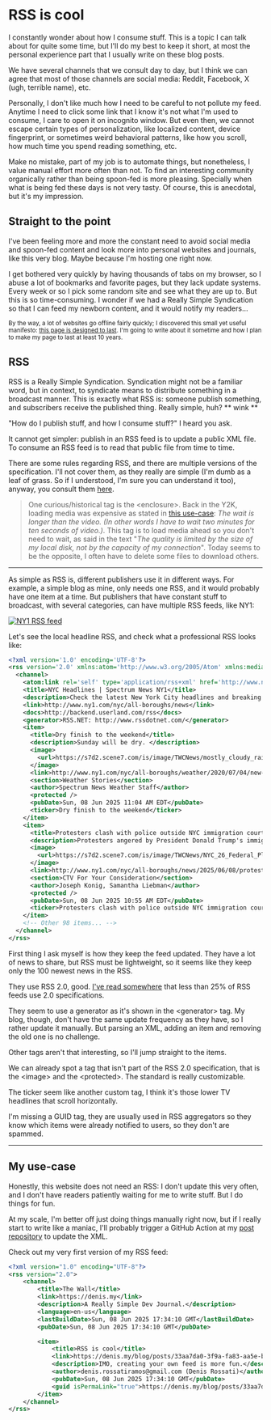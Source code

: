 # RSS is cool

I constantly wonder about how I consume stuff. This is a topic I can talk about for quite some time, but I'll do my best to keep it short, at most the personal experience part that I usually write on these blog posts.

We have several channels that we consult day to day, but I think we can agree that most of those channels are social media: Reddit, Facebook, X (ugh, terrible name), etc.

Personally, I don't like much how I need to be careful to not pollute my feed. Anytime I need to click some link that I know it's not what I'm used to consume, I care to open it on incognito window. But even then, we cannot escape certain types of personalization, like localized content, device fingerprint, or sometimes weird behavioral patterns, like how you scroll, how much time you spend reading something, etc.

Make no mistake, part of my job is to automate things, but nonetheless, I value manual effort more often than not. To find an interesting community organically rather than being spoon-fed is more pleasing. Specially when what is being fed  these days is not very tasty. Of course, this is anecdotal, but it's my impression.

## Straight to the point

I've been feeling more and more the constant need to avoid social media and spoon-fed content and look more into personal websites and journals, like this very blog. Maybe because I'm hosting one right now.

I get bothered very quickly by having thousands of tabs on my browser, so I abuse a lot of bookmarks and favorite pages, but they lack update systems. Every week or so I pick some random site and see what they are up to. But this is so time-consuming. I wonder if we had a Really Simple Syndication so that I can feed my newborn content, and it would notify my readers...

<sub>By the way, a lot of websites go offline fairly quickly; I discovered this small yet useful manifesto: [this page is designed to last](https://jeffhuang.com/designed_to_last/). I'm going to write about it sometime and how I plan to make my page to last at least 10 years.</sub> 

## RSS

RSS is a Really Simple Syndication. Syndication might not be a familiar word, but in context, to syndicate means to distribute something in a broadcast manner. This is exactly what RSS is: someone publish something, and subscribers receive the published thing. Really simple, huh? ** wink **

"How do I publish stuff, and how I consume stuff?" I heard you ask.

It cannot get simpler: publish in an RSS feed is to update a public XML file. To consume an RSS feed is to read that public file from time to time.

There are some rules regarding RSS, and there are multiple versions of the specification. I'll not cover them, as they really are simple (I'm dumb as a leaf of grass. So if I understood, I'm sure you can understand it too), anyway, you consult them [here](https://cyber.harvard.edu/rss/rss.html).

> One curious/historical tag is the \<enclosure\>. Back in the Y2K, loading media was expensive as stated in [this use-case](https://www.rssboard.org/rss-enclosures-use-case): _The wait is longer than the video. (In other words I have to wait two minutes for ten seconds of video.)_. This tag is to load media ahead so you don't need to wait, as said in the text "_The quality is limited by the size of my local disk, not by the capacity of my connection_". Today seems to be the opposite, I often have to delete some files to download others.

---

As simple as RSS is, different publishers use it in different ways. For example, a simple blog as mine, only needs one RSS, and it would probably have one item at a time. But publishers that have constant stuff to broadcast, with several categories, can have multiple RSS feeds, like NY1:


[![NY1 RSS feed](https://cdn.denis.my/assets/ny1-rss-feed.png)](https://ny1.com/nyc/all-boroughs/rss)

Let's see the local headline RSS, and check what a professional RSS looks like:


```xml
<?xml version='1.0' encoding='UTF-8'?>
<rss version='2.0' xmlns:atom='http://www.w3.org/2005/Atom' xmlns:media='http://www.w3.org/2005/Media'>
  <channel>
    <atom:link rel='self' type='application/rss+xml' href='http://www.ny1.com/services/contentfeed.nyc|all-boroughs|news.landing.rss' />
    <title>NYC Headlines | Spectrum News NY1</title>
    <description>Check the latest New York City headlines and breaking news from NY1.</description>
    <link>http://www.ny1.com/nyc/all-boroughs/news</link>
    <docs>http://backend.userland.com/rss</docs>
    <generator>RSS.NET: http://www.rssdotnet.com/</generator>
    <item>
      <title>Dry finish to the weekend</title>
      <description>Sunday will be dry. </description>
      <image>
        <url>https://s7d2.scene7.com/is/image/TWCNews/mostly_cloudy_rain_shower_spring_new_york_city_nyc_ny_MattFriedman_033125</url>
      </image>
      <link>http://www.ny1.com/nyc/all-boroughs/weather/2020/07/04/new-york-city-all-boroughs-daily-forecast</link>
      <section>Weather Stories</section>
      <author>Spectrum News Weather Staff</author>
      <protected />
      <pubDate>Sun, 08 Jun 2025 11:04 AM EDT</pubDate>
      <ticker>Dry finish to the weekend</ticker>
    </item>
    <item>
      <title>Protesters clash with police outside NYC immigration courts</title>
      <description>Protesters angered by President Donald Trump's immigration policies attempted stop vehicles exiting the building they believed had detainees in them.</description>
      <image>
        <url>https://s7d2.scene7.com/is/image/TWCNews/NYC_26_Federal_Plaza_AP_20009669998969</url>
      </image>
      <link>http://www.ny1.com/nyc/all-boroughs/news/2025/06/08/protesters-clash-with-police-outside-nyc-immigration-courts</link>
      <section>CTV For Your Consideration</section>
      <author>Joseph Konig, Samantha Liebman</author>
      <protected />
      <pubDate>Sun, 08 Jun 2025 10:55 AM EDT</pubDate>
      <ticker>Protesters clash with police outside NYC immigration courts</ticker>
    </item>
    <!-- Other 98 items... -->
  </channel>
</rss>
```

First thing I ask myself is how they keep the feed updated. They have a lot of news to share, but RSS must be lightweight, so it seems like they keep only the 100 newest news in the RSS.

They use RSS 2.0, good. [I've read somewhere](https://www.w3schools.com/xml/xml_rss.asp#:~:text=Is%20RSS%20a%20Web%20Standard%3F) that less than 25% of RSS feeds use 2.0 specifications.

They seem to use a generator as it's shown in the \<generator\> tag. My blog, though, don't have the same update frequency as they have, so I rather update it manually. But parsing an XML, adding an item and removing the old one is no challenge.

Other tags aren't that interesting, so I'll jump straight to the items.

We can already spot a tag that isn't part of the RSS 2.0 specification, that is the \<image\> and the \<protected\>. The standard is really customizable.

The ticker seem like another custom tag, I think it's those lower TV headlines that scroll horizontally.

I'm missing a GUID tag, they are usually used in RSS aggregators so they know which items were already notified to users, so they don't are spammed.

---

## My use-case

Honestly, this website does not need an RSS: I don't update this very often, and I don't have readers patiently waiting for me to write stuff. But I do things for fun.

At my scale, I'm better off just doing things manually right now, but if I really start to write like a maniac, I'll probably trigger a GitHub Action at my [post repository](https://github.com/denis-rossati/blog-posts) to update the XML.

Check out my very first version of my RSS feed:

```xml
<?xml version="1.0" encoding="UTF-8"?>
<rss version="2.0">
    <channel>
        <title>The Wall</title>
        <link>https://denis.my</link>
        <description>A Really Simple Dev Journal.</description>
        <language>en-us</language>
        <lastBuildDate>Sun, 08 Jun 2025 17:34:10 GMT</lastBuildDate>
        <pubDate>Sun, 08 Jun 2025 17:34:10 GMT</pubDate>

        <item>
            <title>RSS is cool</title>
            <link>https://denis.my/blog/posts/33aa7da0-3f9a-fa83-aa5e-beecd923d110</link>
            <description>IMO, creating your own feed is more fun.</description>
            <author>denis.rossatiramos@gmail.com (Denis Rossati)</author>
            <pubDate>Sun, 08 Jun 2025 17:34:10 GMT</pubDate>
            <guid isPermaLink="true">https://denis.my/blog/posts/33aa7da0-3f9a-fa83-aa5e-beecd923d110</guid>
        </item>
    </channel>
</rss>
```

